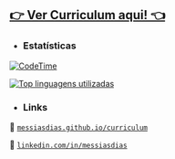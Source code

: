 ## [👉 Ver Curriculum aqui! 👈](https://messiasdias.github.io/curriculum)

* ### Estatísticas

[![CodeTime](https://img.shields.io/endpoint?style=socia&url=https%3A%2F%2Fapi.codetime.dev%2Fshield%3Fid%3D1495%26project%3D%26in%3D0)](https://codetime.dev)

[![Top linguagens utilizadas](https://github-readme-stats.vercel.app/api/top-langs/?username=messiasdias&custom_title=Top%20linguagens%20utilizadas&title_color=0969da&text_color=656d76)](https://github.com/anuraghazra/github-readme-stats)

* ### Links

💼 [`messiasdias.github.io/curriculum`](https://messiasdias.github.io/curriculum)

👔 [`linkedin.com/in/messiasdias`](https://www.linkedin.com/in/messiasdias/)



